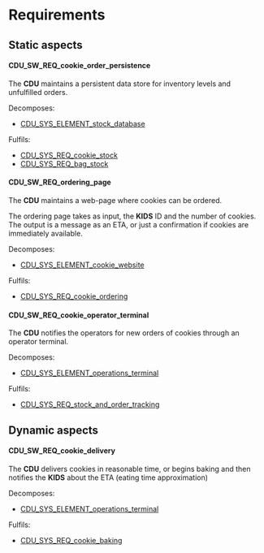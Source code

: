 # Requirements

## Static aspects

#### CDU_SW_REQ_cookie_order_persistence

The **CDU** maintains a persistent data store for inventory levels and unfulfilled orders.

Decomposes:

- [CDU_SYS_ELEMENT_stock_database](#cdu_sys_element_stock_database)

Fulfils:

- [CDU_SYS_REQ_cookie_stock](#cdu_sys_req_cookie_stock)
- [CDU_SYS_REQ_bag_stock](#cdu_sys_req_bag_stock)

#### CDU_SW_REQ_ordering_page

The **CDU** maintains a web-page where cookies can be ordered.

The ordering page takes as input, the **KIDS** ID and the number of cookies.
The output is a message as an ETA, or just a confirmation if cookies are immediately available.

Decomposes:

- [CDU_SYS_ELEMENT_cookie_website](#cdu_sys_arch_cookie_website)

Fulfils:

- [CDU_SYS_REQ_cookie_ordering](#cdu_sys_arch_cookie_website)

#### CDU_SW_REQ_cookie_operator_terminal

The **CDU** notifies the operators for new orders of cookies through an operator terminal.

Decomposes:

- [CDU_SYS_ELEMENT_operations_terminal](#CDU_SYS_ELEMENT_operations_terminal)

Fulfils:

- [CDU_SYS_REQ_stock_and_order_tracking](#cdu_sys_req_stock_and_order_tracking)

## Dynamic aspects

#### CDU_SW_REQ_cookie_delivery

The **CDU** delivers cookies in reasonable time, or begins baking and then notifies the **KIDS** about the ETA (eating time approximation)

Decomposes:

- [CDU_SYS_ELEMENT_operations_terminal](#cdu_sys_element_operations_terminal)

Fulfils:

- [CDU_SYS_REQ_cookie_baking](#cdu_sys_req_cookie_baking)
